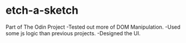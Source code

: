 # etch-a-sketch
Part of The Odin Project
-Tested out more of DOM Manipulation. 
-Used some js logic than previous projects. 
-Designed the UI.